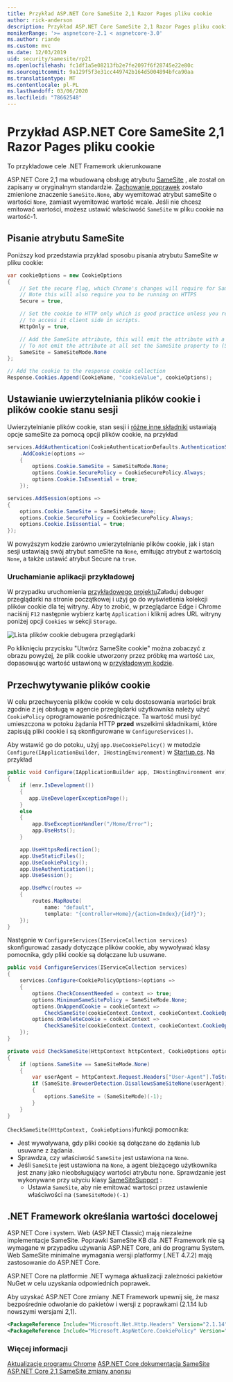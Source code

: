 ```yaml
---
title: Przykład ASP.NET Core SameSite 2,1 Razor Pages pliku cookie
author: rick-anderson
description: Przykład ASP.NET Core SameSite 2,1 Razor Pages pliku cookie
monikerRange: '>= aspnetcore-2.1 < aspnetcore-3.0'
ms.author: riande
ms.custom: mvc
ms.date: 12/03/2019
uid: security/samesite/rp21
ms.openlocfilehash: fc1df1a5e08213fb2e7fe2097f6f28745e22e80c
ms.sourcegitcommit: 9a129f5f3e31cc449742b164d5004894bfca90aa
ms.translationtype: MT
ms.contentlocale: pl-PL
ms.lasthandoff: 03/06/2020
ms.locfileid: "78662548"
---
```

# <a name="aspnet-core-21-razor-pages-samesite-cookie-sample"></a>Przykład ASP.NET Core SameSite 2,1 Razor Pages pliku cookie

To przykładowe cele .NET Framework ukierunkowane

ASP.NET Core 2,1 ma wbudowaną obsługę atrybutu [SameSite](https://www.owasp.org/index.php/SameSite) , ale został on zapisany w oryginalnym standardzie. [Zachowanie poprawek](https://github.com/dotnet/aspnetcore/issues/8212) zostało zmienione znaczenie `SameSite.None`, aby wyemitować atrybut sameSite o wartości `None`, zamiast wyemitować wartość wcale. Jeśli nie chcesz emitować wartości, możesz ustawić właściwość `SameSite` w pliku cookie na wartość-1.

## <a name="sampleCode"></a>Pisanie atrybutu SameSite

Poniższy kod przedstawia przykład sposobu pisania atrybutu SameSite w pliku cookie:

```c#
var cookieOptions = new CookieOptions
{
    // Set the secure flag, which Chrome's changes will require for SameSite none.
    // Note this will also require you to be running on HTTPS
    Secure = true,

    // Set the cookie to HTTP only which is good practice unless you really do need
    // to access it client side in scripts.
    HttpOnly = true,

    // Add the SameSite attribute, this will emit the attribute with a value of none.
    // To not emit the attribute at all set the SameSite property to (SameSiteMode)(-1).
    SameSite = SameSiteMode.None
};

// Add the cookie to the response cookie collection
Response.Cookies.Append(CookieName, "cookieValue", cookieOptions);
```

## <a name="setting-cookie-authentication-and-session-state-cookies"></a>Ustawianie uwierzytelniania plików cookie i plików cookie stanu sesji

Uwierzytelnianie plików cookie, stan sesji i [różne inne składniki](https://docs.microsoft.com/aspnet/core/security/samesite?view=aspnetcore-2.1) ustawiają opcje sameSite za pomocą opcji plików cookie, na przykład

```c#
services.AddAuthentication(CookieAuthenticationDefaults.AuthenticationScheme)
    .AddCookie(options =>
    {
        options.Cookie.SameSite = SameSiteMode.None;
        options.Cookie.SecurePolicy = CookieSecurePolicy.Always;
        options.Cookie.IsEssential = true;
    });

services.AddSession(options =>
{
    options.Cookie.SameSite = SameSiteMode.None;
    options.Cookie.SecurePolicy = CookieSecurePolicy.Always;
    options.Cookie.IsEssential = true;
});
```

W powyższym kodzie zarówno uwierzytelnianie plików cookie, jak i stan sesji ustawiają swój atrybut sameSite na `None`, emitując atrybut z wartością `None`, a także ustawić atrybut Secure na `true`.

### <a name="run-the-sample"></a>Uruchamianie aplikacji przykładowej

W przypadku uruchomienia [przykładowego projektu](https://github.com/blowdart/AspNetSameSiteSamples/tree/master/AspNetCore21RazorPages)Załaduj debuger przeglądarki na stronie początkowej i użyj go do wyświetlenia kolekcji plików cookie dla tej witryny. Aby to zrobić, w przeglądarce Edge i Chrome naciśnij `F12` następnie wybierz kartę `Application` i kliknij adres URL witryny poniżej opcji `Cookies` w sekcji `Storage`.

![Lista plików cookie debugera przeglądarki](BrowserDebugger.png)

Po kliknięciu przycisku "Utwórz SameSite cookie" można zobaczyć z obrazu powyżej, że plik cookie utworzony przez próbkę ma wartość `Lax`, dopasowując wartość ustawioną w [przykładowym kodzie](#sampleCode).

## <a name="interception"></a>Przechwytywanie plików cookie

W celu przechwycenia plików cookie w celu dostosowania wartości brak zgodnie z jej obsługą w agencie przeglądarki użytkownika należy użyć `CookiePolicy` oprogramowanie pośredniczące. Ta wartość musi być umieszczona w potoku żądania HTTP **przed** wszelkimi składnikami, które zapisują pliki cookie i są skonfigurowane w `ConfigureServices()`.

Aby wstawić go do potoku, użyj `app.UseCookiePolicy()` w metodzie `Configure(IApplicationBuilder, IHostingEnvironment)` w [Startup.cs](https://github.com/blowdart/AspNetSameSiteSamples/blob/master/AspNetCore21MVC/Startup.cs). Na przykład

```c#
public void Configure(IApplicationBuilder app, IHostingEnvironment env)
{
    if (env.IsDevelopment())
    {
       app.UseDeveloperExceptionPage();
    }
    else
    {
        app.UseExceptionHandler("/Home/Error");
        app.UseHsts();
    }

    app.UseHttpsRedirection();
    app.UseStaticFiles();
    app.UseCookiePolicy();
    app.UseAuthentication();
    app.UseSession();

    app.UseMvc(routes =>
    {
        routes.MapRoute(
            name: "default",
            template: "{controller=Home}/{action=Index}/{id?}");
    });
}
```

Następnie w `ConfigureServices(IServiceCollection services)` skonfigurować zasady dotyczące plików cookie, aby wywoływać klasy pomocnika, gdy pliki cookie są dołączane lub usuwane.

```c#
public void ConfigureServices(IServiceCollection services)
{
    services.Configure<CookiePolicyOptions>(options =>
    {
        options.CheckConsentNeeded = context => true;
        options.MinimumSameSitePolicy = SameSiteMode.None;
        options.OnAppendCookie = cookieContext =>
            CheckSameSite(cookieContext.Context, cookieContext.CookieOptions);
        options.OnDeleteCookie = cookieContext =>
            CheckSameSite(cookieContext.Context, cookieContext.CookieOptions);
    });
}

private void CheckSameSite(HttpContext httpContext, CookieOptions options)
{
    if (options.SameSite == SameSiteMode.None)
    {
        var userAgent = httpContext.Request.Headers["User-Agent"].ToString();
        if (SameSite.BrowserDetection.DisallowsSameSiteNone(userAgent))
        {
            options.SameSite = (SameSiteMode)(-1);
        }
    }
}
```

`CheckSameSite(HttpContext, CookieOptions)`funkcji pomocnika:

* Jest wywoływana, gdy pliki cookie są dołączane do żądania lub usuwane z żądania.
* Sprawdza, czy właściwość `SameSite` jest ustawiona na `None`.
* Jeśli `SameSite` jest ustawiona na `None`, a agent bieżącego użytkownika jest znany jako nieobsługujący wartości atrybutu none. Sprawdzanie jest wykonywane przy użyciu klasy [SameSiteSupport](https://github.com/dotnet/AspNetCore.Docs/tree/master/aspnetcore/security/samesite/sample/snippets/SameSiteSupport.cs) :
  * Ustawia `SameSite`, aby nie emitować wartości przez ustawienie właściwości na `(SameSiteMode)(-1)`

## <a name="targeting-net-framework"></a>.NET Framework określania wartości docelowej

ASP.NET Core i system. Web (ASP.NET Classic) mają niezależne implementacje SameSite. Poprawki SameSite KB dla .NET Framework nie są wymagane w przypadku używania ASP.NET Core, ani do programu System. Web SameSite minimalne wymagania wersji platformy (.NET 4.7.2) mają zastosowanie do ASP.NET Core.

ASP.NET Core na platformie .NET wymaga aktualizacji zależności pakietów NuGet w celu uzyskania odpowiednich poprawek.

Aby uzyskać ASP.NET Core zmiany .NET Framework upewnij się, że masz bezpośrednie odwołanie do pakietów i wersji z poprawkami (2.1.14 lub nowszymi wersjami 2,1).

```xml
<PackageReference Include="Microsoft.Net.Http.Headers" Version="2.1.14" />
<PackageReference Include="Microsoft.AspNetCore.CookiePolicy" Version="2.1.14" />
```

### <a name="more-information"></a>Więcej informacji
 
[Aktualizacje programu Chrome](https://www.chromium.org/updates/same-site)
[ASP.NET Core dokumentacja SameSite](https://docs.microsoft.com/aspnet/core/security/samesite?view=aspnetcore-2.1)
[ASP.NET Core 2,1 SameSite zmiany anonsu](https://github.com/dotnet/aspnetcore/issues/8212)